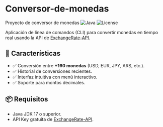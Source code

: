 # Conversor-de-monedas
Proyecto de conversor de monedas
![Java](https://img.shields.io/badge/Java-17%2B-orange?logo=java)
![License](https://img.shields.io/badge/License-MIT-green)

Aplicación de línea de comandos (CLI) para convertir monedas en tiempo real usando la API de [ExchangeRate-API](https://www.exchangerate-api.com/).

## 🚀 Características

- ✅ Conversión entre **+160 monedas** (USD, EUR, JPY, ARS, etc.).
- ✅ Historial de conversiones recientes.
- ✅ Interfaz intuitiva con menú interactivo.
- ✅ Soporte para montos decimales.

## 📦 Requisitos

- Java JDK 17 o superior.
- API Key gratuita de [ExchangeRate-API](https://www.exchangerate-api.com/).
